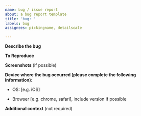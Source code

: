 ```yaml
---
name: bug / issue report
about: a bug report template
title: 'bug: '
labels: bug
assignees: pickingname, detailscale

---
```


**Describe the bug**
> 

**To Reproduce**
> 

**Screenshots** (if possible)
>

**Device where the bug occurred (please complete the following information):**
 - OS: [e.g. iOS]
> 

 - Browser [e.g. chrome, safari], include version if possible
> 

**Additional context** (not required)
>
